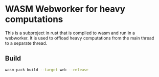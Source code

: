 # WASM Webworker for heavy computations

This is a subproject in rust that is compiled to wasm and run in a webworker. It is used to offload heavy computations from the main thread to a separate thread.

## Build
```bash
wasm-pack build --target web --release
```

